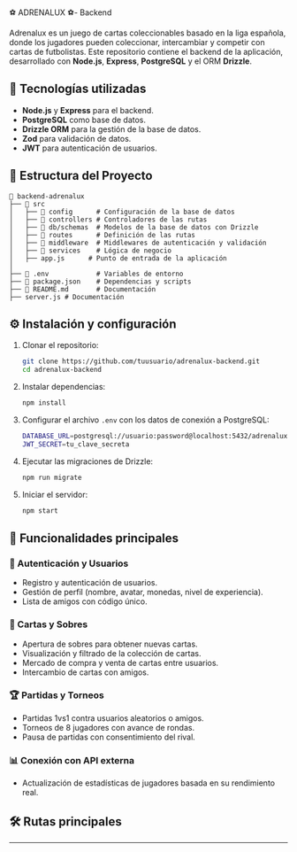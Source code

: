 ⚽️ ADRENALUX ⚽️- Backend 


Adrenalux es un juego de cartas coleccionables basado en la liga española, donde los jugadores pueden coleccionar, intercambiar y competir con cartas de futbolistas. Este repositorio contiene el backend de la aplicación, desarrollado con **Node.js**, **Express**, **PostgreSQL** y el ORM **Drizzle**.

## 🚀 Tecnologías utilizadas

- **Node.js** y **Express** para el backend.
- **PostgreSQL** como base de datos.
- **Drizzle ORM** para la gestión de la base de datos.
- **Zod** para validación de datos.
- **JWT** para autenticación de usuarios.

## 📂 Estructura del Proyecto

```
📁 backend-adrenalux
├── 📁 src
│   ├── 📁 config      # Configuración de la base de datos
│   ├── 📁 controllers # Controladores de las rutas
│   ├── 📁 db/schemas  # Modelos de la base de datos con Drizzle
│   ├── 📁 routes      # Definición de las rutas
│   ├── 📁 middleware  # Middlewares de autenticación y validación
│   ├── 📁 services    # Lógica de negocio
│   ├── app.js      # Punto de entrada de la aplicación
│
├── 📄 .env            # Variables de entorno
├── 📄 package.json    # Dependencias y scripts
├── 📄 README.md       # Documentación
├── server.js # Documentación
```

## ⚙️ Instalación y configuración

1. Clonar el repositorio:
   ```sh
   git clone https://github.com/tuusuario/adrenalux-backend.git
   cd adrenalux-backend
   ```

2. Instalar dependencias:
   ```sh
   npm install
   ```

3. Configurar el archivo `.env` con los datos de conexión a PostgreSQL:
   ```sh
   DATABASE_URL=postgresql://usuario:password@localhost:5432/adrenalux
   JWT_SECRET=tu_clave_secreta
   ```

4. Ejecutar las migraciones de Drizzle:
   ```sh
   npm run migrate
   ```

5. Iniciar el servidor:
   ```sh
   npm start
   ```

## 📌 Funcionalidades principales

### 🔐 Autenticación y Usuarios
- Registro y autenticación de usuarios.
- Gestión de perfil (nombre, avatar, monedas, nivel de experiencia).
- Lista de amigos con código único.

### 🎴 Cartas y Sobres
- Apertura de sobres para obtener nuevas cartas.
- Visualización y filtrado de la colección de cartas.
- Mercado de compra y venta de cartas entre usuarios.
- Intercambio de cartas con amigos.

### 🏆 Partidas y Torneos
- Partidas 1vs1 contra usuarios aleatorios o amigos.
- Torneos de 8 jugadores con avance de rondas.
- Pausa de partidas con consentimiento del rival.

### 📊 Conexión con API externa
- Actualización de estadísticas de jugadores basada en su rendimiento real.

## 🛠️ Rutas principales


---


